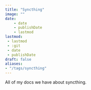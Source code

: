 ```yaml
---
title: "Syncthing"
image: ""
date:
    - date
    - publishDate
    - lastmod
lastmod:
 - lastmod
 - :git
 - date
 - publishDate
draft: false
aliases:
- "/tags/syncthing"
---
```


All of my docs we have about syncthing.
